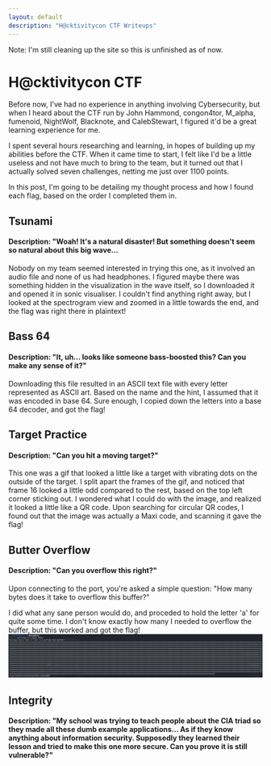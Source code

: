 ```yaml
---
layout: default
description: "H@cktivitycon CTF Writeups"
---
```

Note: I'm still cleaning up the site so this is unfinished as of now.

# H@cktivitycon CTF

Before now, I've had no experience in anything involving Cybersecurity, but when I heard about the CTF run by John Hammond, congon4tor, M_alpha, fumenoid, NightWolf, Blacknote, and CalebStewart, I figured it'd be a great learning experience for me.

I spent several hours researching and learning, in hopes of building up my abilities before the CTF. When it came time to start, I felt like I'd be a little useless and not have much to bring to the team, but it turned out that I actually solved seven challenges, netting  me just over 1100 points.

In this post, I'm going to be detailing my thought process and how I found each flag, based on the order I completed them in.

## Tsunami
#### Description: "Woah! It's a natural disaster! But something doesn't seem so natural about this big wave...

Nobody on my team seemed interested in trying this one, as it involved an audio file and none of us had headphones. I figured maybe there was something hidden in the visualization in the wave itself, so I downloaded it and opened it in sonic visualiser. I couldn't find anything right away, but I looked at the spectrogram view and zoomed in a little towards the end, and the flag was right there in plaintext!

## Bass 64
#### Description: "It, uh... looks like someone bass-boosted this? Can you make any sense of it?"

Downloading this file resulted in an ASCII text file with every letter represented as ASCII art. Based on the name and the hint, I assumed that it was encoded in base 64. Sure enough, I copied down the letters into a base 64 decoder, and got the flag!

## Target Practice
#### Description: "Can you hit a moving target?"

This one was a gif that looked a little like a target with vibrating dots on the outside of the target. I split apart the frames of the gif, and noticed that frame 16 looked a little odd compared to the rest, based on the top left corner sticking out. I wondered what I could do with the image, and realized it looked a little like a QR code. Upon searching for circular QR codes, I found out that the image was actually a Maxi code, and scanning it gave the flag!

## Butter Overflow
#### Description: "Can you overflow this right?"

Upon connecting to the port, you're asked a simple question: "How many bytes does it take to overflow this buffer?"

I did what any sane person would do, and proceded to hold the letter 'a' for quite some time. I don't know exactly how many I needed to overflow the buffer, but this worked and got the flag!
![Overflow](https://github.com/Ainchentmew2/ainchentmew2.github.io/blob/main/images/Butter_Overflow2.png)

## Integrity
#### Description: "My school was trying to teach people about the CIA triad so they made all these dumb example applications... As if they know anything about information security. Supposedly they learned their lesson and tried to make this one more secure. Can you prove it is still vulnerable?"

